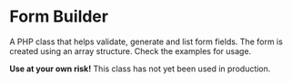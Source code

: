 Form Builder
============

A PHP class that helps validate, generate and list form fields. The form is created using an array structure. Check the examples for usage.

**Use at your own risk!** This class has not yet been used in production.